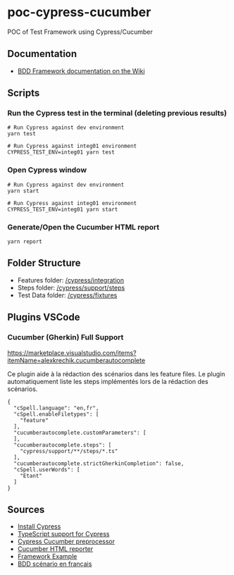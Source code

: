 # poc-cypress-cucumber

POC of Test Framework using Cypress/Cucumber

## Documentation

- [BDD Framework documentation on the Wiki](https://gitlab.dev-franceconnect.fr/france-connect/documentation/-/wikis/Produits/Tests/Framework-BDD/Introduction)

## Scripts

### Run the Cypress test in the terminal (deleting previous results)

```
# Run Cypress against dev environment
yarn test

# Run Cypress against integ01 environment
CYPRESS_TEST_ENV=integ01 yarn test
```

### Open Cypress window

```
# Run Cypress against dev environment
yarn start

# Run Cypress against integ01 environment
CYPRESS_TEST_ENV=integ01 yarn start
```

### Generate/Open the Cucumber HTML report

```
yarn report
```

## Folder Structure

- Features folder: [/cypress/integration](./cypress/integration)
- Steps folder: [/cypress/support/steps](./cypress/support/steps)
- Test Data folder: [/cypress/fixtures](./cypress/fixtures)

## Plugins VSCode

### Cucumber (Gherkin) Full Support

https://marketplace.visualstudio.com/items?itemName=alexkrechik.cucumberautocomplete

Ce plugin aide à la rédaction des scénarios dans les feature files.
Le plugin automatiquement liste les steps implémentés lors de la rédaction des scénarios.

```
{
  "cSpell.language": "en,fr",
  "cSpell.enableFiletypes": [
    "feature"
  ],
  "cucumberautocomplete.customParameters": [
  ],
  "cucumberautocomplete.steps": [
    "cypress/support/**/steps/*.ts"
  ],
  "cucumberautocomplete.strictGherkinCompletion": false,
  "cSpell.userWords": [
    "Etant"
  ]
}
```

## Sources

- [Install Cypress](https://docs.cypress.io/guides/getting-started/installing-cypress)
- [TypeScript support for Cypress](https://docs.cypress.io/guides/tooling/typescript-support#Set-up-your-dev-environment)
- [Cypress Cucumber preprocessor](https://www.npmjs.com/package/cypress-cucumber-preprocessor#typeScript-support)
- [Cucumber HTML reporter](https://www.npmjs.com/package/cucumber-html-reporter)
- [Framework Example](https://www.toolsqa.com/cypress/bdd-automation-framework-in-cypress/)
- [BDD scénario en français](https://www.zenvalue.fr/post/l-utilisation-du-bdd-dans-la-discussion-autour-des-user-stories)
